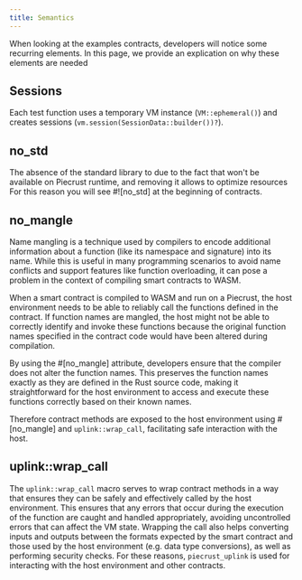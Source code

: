 ```yaml
---
title: Semantics
---
```


When looking at the examples contracts, developers will notice some recurring elements. In this page, we provide an explication on why these elements are needed

## Sessions
Each test function uses a temporary VM instance (```VM::ephemeral()```) and creates sessions (```vm.session(SessionData::builder())?```).

## no_std
The absence of the standard library to due to the fact that won't be available on Piecrust runtime, and removing it allows to optimize resources For this reason you will see #![no_std] at the beginning of contracts.

## no_mangle

Name mangling is a technique used by compilers to encode additional information about a function (like its namespace and signature) into its name. While this is useful in many programming scenarios to avoid name conflicts and support features like function overloading, it can pose a problem in the context of compiling smart contracts to WASM.

When a smart contract is compiled to WASM and run on a Piecrust, the host environment needs to be able to reliably call the functions defined in the contract. If function names are mangled, the host might not be able to correctly identify and invoke these functions because the original function names specified in the contract code would have been altered during compilation.

By using the #[no_mangle] attribute, developers ensure that the compiler does not alter the function names. This preserves the function names exactly as they are defined in the Rust source code, making it straightforward for the host environment to access and execute these functions correctly based on their known names.

Therefore contract methods are exposed to the host environment using #[no_mangle] and ```uplink::wrap_call```, facilitating safe interaction with the host.



## uplink::wrap_call
The ```uplink::wrap_call```  macro serves to wrap contract methods in a way that ensures they can be safely and effectively called by the host environment. This ensures that any errors that occur during the execution of the function are caught and handled appropriately, avoiding uncontrolled errors that can affect the VM state. Wrapping the call also helps converting inputs and outputs between the formats expected by the smart contract and those used by the host environment (e.g. data type conversions), as well as performing security checks. For these reasons, ```piecrust_uplink``` is used for interacting with the host environment and other contracts.
